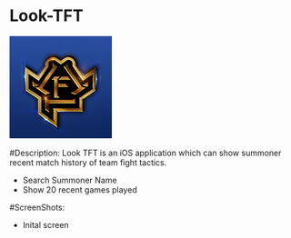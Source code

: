 # Look-TFT
![alt tag](https://github.com/litwa-yuen/Look-TFT/blob/master/icon/LTFT%20180%20x%20180.jpg)

#Description:
Look TFT is an iOS application which can show summoner recent match history of team fight tactics.  
- Search Summoner Name 
- Show 20 recent games played   


#ScreenShots:
- Inital screen<br/>
